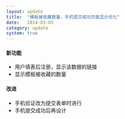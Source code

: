 ```yaml
---
layout: update
title:  "模板被收藏数量，手机提交成功页面显示优化"
date:   2014-03-05
category: update
system: true
---
```


#### 新功能
* 用户填表后注册，显示该数据的链接 
* 显示模板被收藏的数量

#### 改进
* 手机验证改为提交表单时进行 
* 手机提交成功后再设计